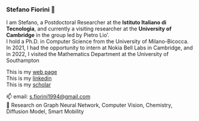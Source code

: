### Stefano Fiorini 👋

I am Stefano, a Postdoctoral Researcher at the **Istituto Italiano di Tecnologia**, and currently a visiting researcher at the **University of Cambridge** in the group led by Pietro Lio’.\
I hold a Ph.D. in Computer Science from the University of Milano-Bicocca.\
In 2021, I had the opportunity to intern at Nokia Bell Labs in Cambridge, and in 2022, I visited the Mathematics Department at the University of Southampton

This is my [web page](https://stefa1994.github.io/)\
This is my [linkedin](https://it.linkedin.com/in/stefano-fiorini/)\
This is my [scholar](https://scholar.google.it/citations?user=2O-BN9YAAAAJ&hl=it)

📫 email: s.fiorini1994@gmail.com\
🔭 Research on Graph Neural Network, Computer Vision, Chemistry, Diffusion Model, Smart Mobility
